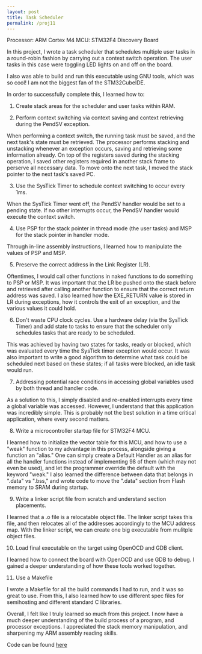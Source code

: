 ```yaml
---
layout: post
title: Task Scheduler
permalink: /proj11
---
```


Processor: ARM Cortex M4 
MCU: STM32F4 Discovery Board

In this project, I wrote a task scheduler that schedules multiple user tasks in a round-robin fashion by carrying out a context switch operation.
The user tasks in this case were toggling LED lights on and off on the board.

I also was able to build and run this executable using GNU tools, which was so cool! I am not the biggest fan of the STM32CubeIDE.

In order to successfully complete this, I learned how to:

1. Create stack areas for the scheduler and user tasks within RAM.

2. Perform context switching via context saving and context retrieving during the PendSV exception.

When performing a context switch, the running task must be saved, and the next task's state must be retrieved.
The processor performs stacking and unstacking whenever an exception occurs, saving and retrieving some information already.
On top of the registers saved during the stacking operation, I saved other registers required in another stack frame to perserve all necessary data.
To move onto the next task, I moved the stack pointer to the next task's saved PC.

3. Use the SysTick Timer to schedule context switching to occur every 1ms. 

When the SysTick Timer went off, the PendSV handler would be set to a pending state.
If no other interrupts occur, the PendSV handler would execute the context switch.

4. Use PSP for the stack pointer in thread mode (the user tasks) and MSP for the stack pointer in handler mode. 

Through in-line assembly instructions, I learned how to manipulate the values of PSP and MSP.

5. Preserve the correct address in the Link Register (LR).

Oftentimes, I would call other functions in naked functions to do something to PSP or MSP.
It was important that the LR be pushed onto the stack before and retrieved after calling another function to ensure that the correct return address was saved.
I also learned how the EXE_RETURN value is stored in LR during exceptions, how it controls the exit of an exception, and the various values it could hold.

6. Don't waste CPU clock cycles. Use a hardware delay (via the SysTick Timer) and add state to tasks to ensure that the scheduler only schedules tasks that are ready to be scheduled.

This was achieved by having two states for tasks, ready or blocked, which was evaluated every time the SysTick timer exception would occur.
It was also important to write a good algorithm to determine what task could be scheduled next based on these states; if all tasks were blocked, an idle task would run.

7. Addressing potential race conditions in accessing global variables used by both thread and handler code.

As a solution to this, I simply disabled and re-enabled interrupts every time a global variable was accessed.
However, I understand that this application was incredibly simple. This is probably not the best solution in a time critical application, where every second matters.

8. Write a microcontroller startup file for STM32F4 MCU.

I learned how to initialize the vector table for this MCU, and how to use a "weak" function to my advantage in this process, alongside giving a function an "alias."
One can simply create a Default Handler as an alias for all the handler functions instead of implementing 98 of them (which may not even be used), and let the programmer override the default with the keyword "weak."
I also learned the difference between data that belongs in ".data" vs ".bss," and wrote code to move the ".data" section from Flash memory to SRAM during startup.

9. Write a linker script file from scratch and understand section placements.

I learned that a .o file is a relocatable object file. The linker script takes this file, and then relocates all of the addresses accordingly to the MCU address map.
With the linker script, we can create one big executable from mulitple object files.

10. Load final executable on the target using OpenOCD and GDB client.

I learned how to connect the board with OpenOCD and use GDB to debug. I gained a deeper understanding of how these tools worked together.

11. Use a Makefile

I wrote a Makefile for all the build commands I had to run, and it was so great to use.
From this, I also learned how to use different spec files for semihosting and different standard C libraries.

Overall, I felt like I truly learned so much from this project. I now have a much deeper understanding of the build process of a program, and processor exceptions.
I appreciated the stack memory manipulation, and sharpening my ARM assembly reading skills.

Code can be found [here](https://github.com/ivy-phngyn/task-scheduler)

